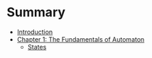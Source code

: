 # Summary

* [Introduction](README.md)
* [Chapter 1: The Fundamentals of Automaton](chapter_1_the_fundamentals_of_automaton.md)
   * [States](states.md)

